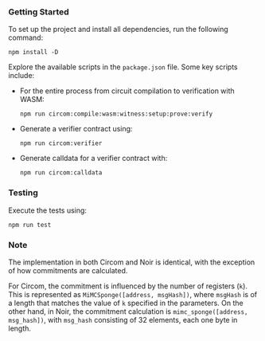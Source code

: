 ### Getting Started

To set up the project and install all dependencies, run the following command:

```shell
npm install -D
```

Explore the available scripts in the `package.json` file. Some key scripts include:

- For the entire process from circuit compilation to verification with WASM:

  ```shell
  npm run circom:compile:wasm:witness:setup:prove:verify
  ```

- Generate a verifier contract using:

  ```shell
  npm run circom:verifier
  ```

- Generate calldata for a verifier contract with:

  ```shell
  npm run circom:calldata
  ```

### Testing

Execute the tests using:

```shell
npm run test
```

### Note

The implementation in both Circom and Noir is identical, with the exception of how commitments are calculated.

For Circom, the commitment is influenced by the number of registers (`k`). This is represented as `MiMCSponge([address, msgHash])`, where `msgHash` is of a length that matches the value of `k` specified in the parameters. On the other hand, in Noir, the commitment calculation is `mimc_sponge([address, msg_hash])`, with `msg_hash` consisting of 32 elements, each one byte in length.
